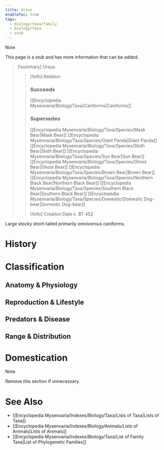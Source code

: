 ```yaml
---
title: Ursus
enableToc: true
tags:
  - biology/taxa/family
  - biology/taxa
  - stub
---
```


> [!note]
> This page is a stub and has more information that can be added.

> [!summary] Ursus
> > [!info] Relation
> > ### Succeeds
> > [[Encyclopedia Mysenvaria/Biology/Taxa/Caniforms|Caniforms]]
> > ### Supersedes
> > [[Encyclopedia Mysenvaria/Biology/Taxa/Species/Mask Bear|Mask Bear]]
> > [[Encyclopedia Mysenvaria/Biology/Taxa/Species/Giant Panda|Giant Panda]]
> > [[Encyclopedia Mysenvaria/Biology/Taxa/Species/Sloth Bear|Sloth Bear]]
> > [[Encyclopedia Mysenvaria/Biology/Taxa/Species/Sun Bear|Sun Bear]]
> > [[Encyclopedia Mysenvaria/Biology/Taxa/Species/Ghost Bear|Ghost Bear]]
> > [[Encyclopedia Mysenvaria/Biology/Taxa/Species/Brown Bear|Brown Bear]]
> > [[Encyclopedia Mysenvaria/Biology/Taxa/Species/Northern Black Bear|Northern Black Bear]]
> > [[Encyclopedia Mysenvaria/Biology/Taxa/Species/Southern Black Bear|Southern Black Bear]]
> > [[Encyclopedia Mysenvaria/Biology/Taxa/Species/Domestic/Domestic Dog-bear|Domestic Dog-bear]]
>
> > [!info] Creation Date
> > c. BT 452

Large stocky short-tailed primarily omnivorous caniforms.
# History

# Classification
## Anatomy & Physiology

## Reproduction & Lifestyle

## Predators & Disease

## Range & Distribution

# Domestication

> [!note]
> Remove this section if unnecessary.
# See Also
- [[Encyclopedia Mysenvaria/Indexes/Biology/Taxa/Lists of Taxa|Lists of Taxa]]
- [[Encyclopedia Mysenvaria/Indexes/Biology/Animals/Lists of Animals|Lists of Animals]]
- [[Encyclopedia Mysenvaria/Indexes/Biology/Taxa/List of Family Taxa|List of Phylogenetic Families]]